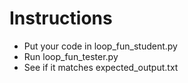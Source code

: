 # Instructions

* Put your code in loop_fun_student.py
* Run loop_fun_tester.py
* See if it matches expected_output.txt
